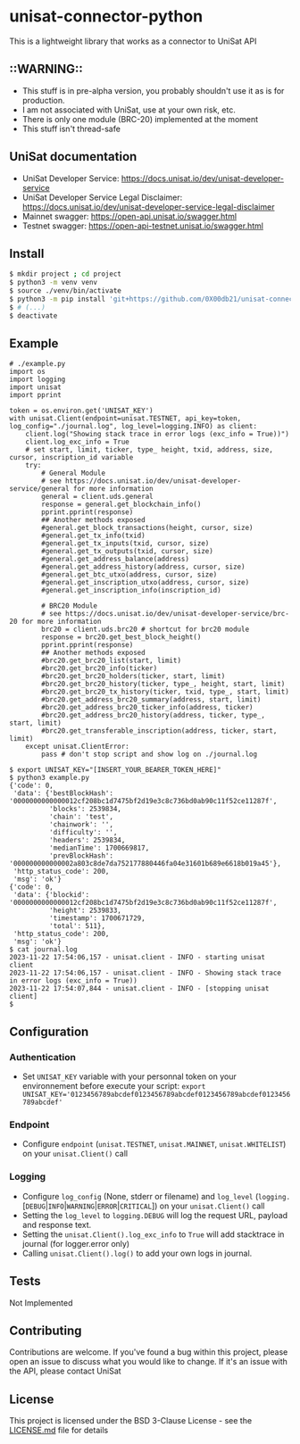 # unisat-connector-python
This is a lightweight library that works as a connector to UniSat API

## ::WARNING::
- This stuff is in pre-alpha version, you probably shouldn't use it as is for production.
- I am not associated with UniSat, use at your own risk, etc.
- There is only one module (BRC-20) implemented at the moment
- This stuff isn't thread-safe

## UniSat documentation
- UniSat Developer Service: https://docs.unisat.io/dev/unisat-developer-service
- UniSat Developer Service Legal Disclaimer: https://docs.unisat.io/dev/unisat-developer-service-legal-disclaimer
- Mainnet swagger: https://open-api.unisat.io/swagger.html
- Testnet swagger: https://open-api-testnet.unisat.io/swagger.html

## Install
```sh
$ mkdir project ; cd project
$ python3 -m venv venv
$ source ./venv/bin/activate
$ python3 -m pip install 'git+https://github.com/0X00db21/unisat-connector-python.git'
$ # (...)
$ deactivate
```

## Example
```python3
# ./example.py
import os
import logging
import unisat
import pprint

token = os.environ.get('UNISAT_KEY')
with unisat.Client(endpoint=unisat.TESTNET, api_key=token, log_config="./journal.log", log_level=logging.INFO) as client:
    client.log("Showing stack trace in error logs (exc_info = True))")
    client.log_exc_info = True
    # set start, limit, ticker, type_ height, txid, address, size, cursor, inscription_id variable
    try:
        # General Module
        # see https://docs.unisat.io/dev/unisat-developer-service/general for more information
        general = client.uds.general
        response = general.get_blockchain_info()
        pprint.pprint(response)
        ## Another methods exposed
        #general.get_block_transactions(height, cursor, size)
        #general.get_tx_info(txid)
        #general.get_tx_inputs(txid, cursor, size)
        #general.get_tx_outputs(txid, cursor, size)
        #general.get_address_balance(address)
        #general.get_address_history(address, cursor, size)
        #general.get_btc_utxo(address, cursor, size)
        #general.get_inscription_utxo(address, cursor, size)
        #general.get_inscription_info(inscription_id)

        # BRC20 Module
        # see https://docs.unisat.io/dev/unisat-developer-service/brc-20 for more information
        brc20 = client.uds.brc20 # shortcut for brc20 module
        response = brc20.get_best_block_height()
        pprint.pprint(response)
        ## Another methods exposed
        #brc20.get_brc20_list(start, limit)
        #brc20.get_brc20_info(ticker)
        #brc20.get_brc20_holders(ticker, start, limit)
        #brc20.get_brc20_history(ticker, type_, height, start, limit)
        #brc20.get_brc20_tx_history(ticker, txid, type_, start, limit)
        #brc20.get_address_brc20_summary(address, start, limit)
        #brc20.get_address_brc20_ticker_info(address, ticker)
        #brc20.get_address_brc20_history(address, ticker, type_, start, limit)
        #brc20.get_transferable_inscription(address, ticker, start, limit)
    except unisat.ClientError:
        pass # don't stop script and show log on ./journal.log
```

```shell
$ export UNISAT_KEY="[INSERT_YOUR_BEARER_TOKEN_HERE]"
$ python3 example.py
{'code': 0,
 'data': {'bestBlockHash': '0000000000000012cf208bc1d7475bf2d19e3c8c736bd0ab90c11f52ce11287f',
          'blocks': 2539834,
          'chain': 'test',
          'chainwork': '',
          'difficulty': '',
          'headers': 2539834,
          'medianTime': 1700669817,
          'prevBlockHash': '000000000000002a803c8de7da752177880446fa04e31601b689e6618b019a45'},
 'http_status_code': 200,
 'msg': 'ok'}
{'code': 0,
 'data': {'blockid': '0000000000000012cf208bc1d7475bf2d19e3c8c736bd0ab90c11f52ce11287f',
          'height': 2539833,
          'timestamp': 1700671729,
          'total': 511},
 'http_status_code': 200,
 'msg': 'ok'}
$ cat journal.log
2023-11-22 17:54:06,157 - unisat.client - INFO - starting unisat client
2023-11-22 17:54:06,157 - unisat.client - INFO - Showing stack trace in error logs (exc_info = True))
2023-11-22 17:54:07,844 - unisat.client - INFO - [stopping unisat client]
$
```

## Configuration

### Authentication
- Set `UNISAT_KEY` variable with your personnal token on your environnement before execute your script: `export UNISAT_KEY='0123456789abcdef0123456789abcdef0123456789abcdef0123456789abcdef'`

### Endpoint
- Configure `endpoint` (`unisat.TESTNET`, `unisat.MAINNET`, `unisat.WHITELIST`) on your `unisat.Client()` call

### Logging
- Configure `log_config` (None, stderr or filename) and `log_level` (`logging.`[`DEBUG`|`INFO`|`WARNING`|`ERROR`|`CRITICAL`]) on your `unisat.Client()` call
- Setting the `log_level` to `logging.DEBUG` will log the request URL, payload and response text.
- Setting the `unisat.Client().log_exc_info` to `True` will add stacktrace in journal (for logger.error only)
- Calling `unisat.Client().log()` to add your own logs in journal.


## Tests
Not Implemented

## Contributing
Contributions are welcome.
If you've found a bug within this project, please open an issue to discuss what you would like to change.
If it's an issue with the API, please contact UniSat

## License
This project is licensed under the BSD 3-Clause License - see the [LICENSE.md](LICENSE.md) file for details
